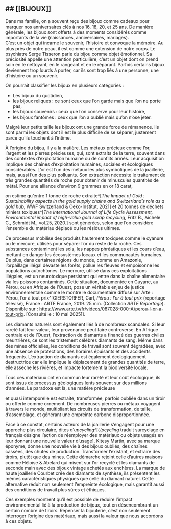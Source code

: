 ## \## \[\[BIJOUX\]\]

<breakpage>

Dans ma famille, on a souvent reçu des bijoux comme cadeaux pour marquer nos anniversaires clés à nos 16, 18, 20, et 25 ans. De manière générale, les bijoux sont offerts à des moments considérés comme importants de la vie (naissances, anniversaires, mariages). <br>
C’est un objet qui incarne le souvenir, l’histoire et convoque la mémoire. Au plus près de notre peau, il est comme une extension de notre corps. Le psychiatre Serge Tisseron parle du bijou comme objet émotionnel. Sa préciosité appelle une attention particulière, c’est un objet dont on prend soin en le nettoyant, en le rangeant et en le réparant. Parfois certains bijoux deviennent trop lourds à porter, car ils sont trop liés à une personne, une d’histoire ou un souvenir.

On pourrait classifier les bijoux en plusieurs catégories :

*   Les bijoux du quotidien,
*   les bijoux reliques : ce sont ceux que l’on garde mais que l’on ne porte pas,
*   les bijoux souvenirs : ceux que l’on conserve pour leur histoire,
*   les bijoux fantômes : ceux que l’on a oublié mais qu’on n’ose jeter.

Malgré leur petite taille les bijoux ont une grande force de rémanence. Ils sont parmi les objets dont il est le plus difficile de se séparer, justement parce qu’ils touchent à l’intime.

À l’origine du bijou, il y a la matière. Les métaux précieux comme l’or, l’argent et les pierres précieuses, qui, sont extraits de la terre, souvent dans des contextes d’exploitation humaine ou de conflits armés. Leur acquisition implique des chaînes d’exploitation humaines, sociales et écologiques considérables. L’or est l’un des métaux les plus symboliques de la joaillerie, mais, aussi l’un des plus polluants. Son extraction nécessite le traitement de très grandes quantités de roche pour obtenir de minuscules quantités de métal. Pour une alliance d’environ 9 grammes en or 18 carat,

on estime qu’entre 1 tonne de roche extraite^[*The Impact of Gold : Sustainability aspects in the gold supply chains and Switzerland’s role as a gold hub*, WWF Switzerland & Oeko-Institut, 2021] et 20 tonnes de déchets miniers toxiques^[*The International Journal of Life Cycle Assessment, Environmental impact of high-value gold scrap recycling*, Fritz B., Aichele C., Schmidt M., vol.25, 2020.] sont générées, selon que l’on considère l’ensemble du matériau déplacé ou les résidus ultimes.

Ce processus mobilise des produits hautement toxiques comme le cyanure ou le mercure, utilisés pour séparer l’or du reste de la roche. Ces substances contaminent les sols, les nappes phréatiques et les cours d’eau, mettant en danger les écosystèmes locaux et les communautés humaines. De plus, dans certaines régions du monde, comme en Amazonie, l’orpaillage illégal dévaste les forêts, pollue les fleuves et empoisonne les populations autochtones. Le mercure, utilisé dans ces exploitations illégales, est un neurotoxique persistant qui entre dans la chaîne alimentaire via les poissons contaminés. Cette situation, documentée en Guyane, au Pérou, ou en Afrique de l’Ouest, pose un véritable enjeu de justice environnementale comme le montre le documentaire diffusé sur Arte : Pérou, l’or à tout prix^[GIERSTORFER, Carl, *Pérou : l’or à tout prix* (reportage télévisé), France : ARTE France, 2019. 25 min. (Collection *ARTE Reportage*). Disponible sur : https://www.arte.tv/fr/videos/087028-000-A/perou-l-or-a-tout-prix. [Consulté le : 10 mai 2025]].

Les diamants naturels sont également liés à de nombreux scandales. Si leur rareté fait leur valeur, leur provenance peut faire controverse. En Afrique centrale et de l’Ouest, l’extraction de diamants a financé des guerres civiles meurtrières, ce sont les tristement célèbres diamants de sang. Même dans des mines officielles, les conditions de travail sont souvent dégradées, avec une absence de protections, des horaires épuisants et des accidents fréquents. L’extraction de diamants est également écologiquement destructrice car elle implique le déplacement de grandes quantités de terre, elle assèche les rivières, et impacte fortement la biodiversité locale.

Tous ces matériaux ont en commun leur rareté et leur coût écologique, ils sont issus de processus géologiques lents souvent sur des millions d’années. Le paradoxe est là, une matière précieuse

et quasi intemporelle est extraite, transformée, parfois oubliée dans un tiroir ou offerte comme ornement. De nombreuses pierres ou métaux voyagent à travers le monde, multipliant les circuits de transformation, de taille, d’assemblage, et générant une empreinte carbone disproportionnée.

Face à ce constat, certains acteurs de la joaillerie s’engagent pour une approche plus circulaire, dites d’*upcycling*^[*Upcycling* traduit surcyclage en français désigne l’action de réemployer des matériaux ou objets usagés en leur donnant une nouvelle valeur d’usage]. Kitesy Martin, avec sa marque éponyme, donne une nouvelle vie à des bijoux oubliés, des chaînes cassées, des chutes de production. Transformer l’existant, et extraire des tiroirs, plutôt que des mines. Cette démarche rejoint celle d’autres maisons comme Héloïse & Abelard qui misent sur l’or recyclé et les diamants de seconde main avec des bijoux vintage achetés aux enchères. La marque de haute joaillerie Courbet crée des diamants de synthèse, ils présentent les mêmes caractéristiques physiques que celle du diamant naturel. Cette alternative réduit non seulement l’empreinte écologique, mais garantit aussi des conditions de travail plus sûres et éthiques.

Ces exemples montrent qu’il est possible de réduire l’impact environnemental lié à la production de bijoux, tout en désencombrant un certain nombre de tiroirs. Repenser la bijouterie, c’est non seulement interroger l’origine des matériaux, mais aussi la valeur que nous accordons à ces objets.